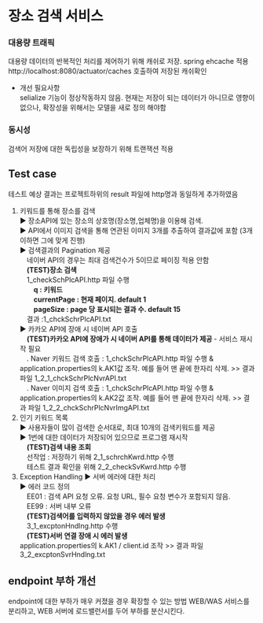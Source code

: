 # 장소 검색 서비스

### 대용량 트래픽 
대용량 데이터의 반복적인 처리를 제어하기 위해 캐쉬로 저장. spring ehcache 적용 <br>
http://localhost:8080/actuator/caches 호출하여 저장된 캐쉬확인
- 개선 필요사항<br>
  selialize 기능이 정상작동하지 않음. 현재는 저장이 되는 데이터가 아니므로 영향이 없으나, 확장성을 위해서는 모델을 새로 정의 해야함

### 동시성 
검색어 저장에 대한 독립성을 보장하기 위해 트랜잭션 적용  

## Test case 
테스트 예상 결과는 프로젝트하위의 result 파일에 http명과 동일하게 추가하였음
1) 키워드를 통해 장소를 검색<br>
▶ 장소API에 있는 장소의 상호명(장소명,업체명)을 이용해 검색.<br>
▶ API에서 이미지 검색을 통해 연관된 이미지 3개를 추출하여 결과값에 포함
 (3개 이하면 그에 맞게 진행)<br>
▶ 검색결과의 Pagination 제공 <br>
　네이버 API의 경우는 최대 검색건수가 5이므로 페이징 적용 안함<br>
 　<B>(TEST)장소 검색<br></B>
   　1_checkSchPlcAPI.http 파일 수행<br>
　　<B>q : 키워드<br>
　　currentPage : 현재 페이지. default 1 <br>
　　pageSize : page 당 표시되는 결과 수. default 15</B><br>
 　결과 :1_chckSchrPlcAPI.txt <br>
▶ 카카오 API에 장애 시 네이버 API 호출<br>
 <B>　(TEST)카카오 API에 장애가 시 네이버 API를 통해 데이터가 제공 </B>- 서비스 재시작 필요<br>
 　. Naver 키워드 검색 호출 : 1_chckSchrPlcAPI.http 파일 수행 & application.properties의 k.AK1값 조작. 예를 들어 맨 끝에 한자리 삭제. >> 결과 파일 1_2_1_chckSchrPlcNvrAPI.txt<br>
 　. Naver 이미지 검색 호출 : 1_chckSchrPlcAPI.http 파일 수행 & application.properties의 k.AK2값 조작. 예를 들어 맨 끝에 한자리 삭제. >> 결과 파일 1_2_2_chckSchrPlcNvrImgAPI.txt
2) 인기 키워드 목록<br>
▶ 사용자들이 많이 검색한 순서대로, 최대 10개의 검색키워드를 제공<br>
▶ 1번에 대한 데이터가 저장되어 있으므로 프로그램 재시작<br>
 <B>　(TEST)검색 내용 조회</B> <br>
 　선작업 : 저장하기 위해 2_1_schrchKwrd.http 수행<br>
 　테스트 결과 확인을 위해 2_2_checkSvKwrd.http 수행
3) Exception Handling
▶ 서버 에러에 대한 처리<br>
▶ 에러 코드 정의<br>
 　EE01 : 검색 API 요청 오류. 요청 URL, 필수 요청 변수가 포함되지 않음.<br>
 　EE99 : 서버 내부 오류 <br>
 <B>　(TEST)검색어를 입력하지 않았을 경우 에러 발생</B><br>
 　3_1_excptonHndlng.http 수행<br>
 <B>　(TEST)서버 연결 장애 시 에러 발생 </B><br>
   application.properties의 k.AK1 / client.id 조작 >> 결과 파일 3_2_excptonSvrHndlng.txt
## endpoint 부하 개선 
endpoint에 대한 부하가 매우 커졌을 경우 확장할 수 있는 방법
WEB/WAS 서비스를 분리하고, WEB 서버에 로드밸런서를 두어 부하를 분산시킨다.
